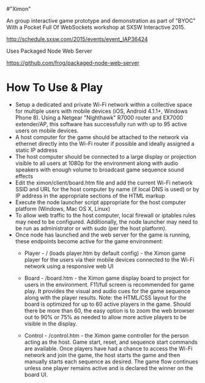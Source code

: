 #"Ximon"

An group interactive game prototype and demonstration as part of "BYOC" With a Pocket Full Of WebSockets workshop at SXSW Interactive 2015.

http://schedule.sxsw.com/2015/events/event_IAP36424

Uses Packaged Node Web Server

https://github.com/frog/packaged-node-web-server

# How To Use & Play

* Setup a dedicated and private Wi-Fi network within a collective space for multiple users with mobile devices (iOS, Android 4.1.1+, Windows Phone 8). Using a Netgear "Nighthawk" R7000 router and EX7000 extender/AP, this software has successfully run with up to 95 active users on mobile devices.
* A host computer for the game should be attached to the network via ethernet directly into the Wi-Fi router if possible and ideally assigned a static IP address
* The host computer should be connected to a large display or projection visible to all users at 1080p for the environment along with audio speakers with enough volume to broadcast game sequence sound effects
* Edit the ximon/client/board.htm file and add the current Wi-Fi network SSID and URL for the host computer by name (if local DNS is used) or by IP address in the appropriate sections of the HTML markup
* Execute the node launcher script appropriate for the host computer platform (Windows, Mac OS X, Linux)
* To allow web traffic to the host computer, local firewall or iptables rules may need to be configured. Additionally, the node launcher may need to be run as administrator or with sudo (per the host platform).
* Once node has launched and the web server for the game is running, these endpoints become active for the game environment:
	* Player - / (loads player.htm by default config) - the Ximon game player for the users via their mobile devices connected to the Wi-Fi network using a responsive web UI
	
	* Board - /board.htm - the Ximon game display board to project for users in the environment. F11/full screen is recommended for game play. It provides the visual and audio cues for the game sequence along with the player results. Note: the HTML/CSS layout for the board is optimized for up to 60 active players in the game. Should there be more than 60, the easy option is to zoom the web browser out to 90% or 75% as needed to allow more active players to be visible in the display.
	
	* Control - /control.htm - the Ximon game controller for the person acting as the host. Game start, reset, and sequence start commands are available. Once players have had a chance to access the Wi-Fi network and join the game, the host starts the game and then manually starts each sequence as desired. The game flow continues unless one player remains active and is declared the winner on the board UI.

